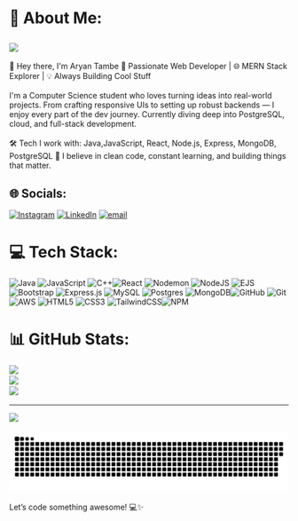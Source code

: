 # 💫 About Me: <p align="center">
  <img src="https://readme-typing-svg.herokuapp.com/?lines=Code.+Build.+Solve.+Repeat.;Always%20learning%20something%20new;&center=true&width=500&height=45">
</p>
👋 Hey there, I'm Aryan Tambe 🚀 Passionate Web Developer | 🌐 MERN Stack Explorer | 💡 Always Building Cool Stuff<br><br>I'm a Computer Science student who loves turning ideas into real-world projects. From crafting responsive UIs to setting up robust backends — I enjoy every part of the dev journey. Currently diving deep into PostgreSQL, cloud, and full-stack development.<br><br>🛠 Tech I work with: Java,JavaScript, React, Node.js, Express, MongoDB, PostgreSQL 
📌 I believe in clean code, constant learning, and building things that matter.


## 🌐 Socials:
[![Instagram](https://img.shields.io/badge/Instagram-%23E4405F.svg?logo=Instagram&logoColor=white)](https://instagram.com/aryan__tambe__) [![LinkedIn](https://img.shields.io/badge/LinkedIn-%230077B5.svg?logo=linkedin&logoColor=white)](https://linkedin.com/in//aryan-tambe/) [![email](https://img.shields.io/badge/Email-D14836?logo=gmail&logoColor=white)](mailto:aryan.tambe04@gmail.com) 

# 💻 Tech Stack:
![Java](https://img.shields.io/badge/java-%23ED8B00.svg?style=plastic&logo=openjdk&logoColor=white) ![JavaScript](https://img.shields.io/badge/javascript-%23323330.svg?style=plastic&logo=javascript&logoColor=%23F7DF1E) ![C++](https://img.shields.io/badge/c++-%2300599C.svg?style=plastic&logo=c%2B%2B&logoColor=white)![React](https://img.shields.io/badge/react-%2320232a.svg?style=plastic&logo=react&logoColor=%2361DAFB) ![Nodemon](https://img.shields.io/badge/NODEMON-%23323330.svg?style=plastic&logo=nodemon&logoColor=%BBDEAD) ![NodeJS](https://img.shields.io/badge/node.js-6DA55F?style=plastic&logo=node.js&logoColor=white) ![EJS](https://img.shields.io/badge/ejs-%23B4CA65.svg?style=plastic&logo=ejs&logoColor=black) ![Bootstrap](https://img.shields.io/badge/bootstrap-%238511FA.svg?style=plastic&logo=bootstrap&logoColor=white) ![Express.js](https://img.shields.io/badge/express.js-%23404d59.svg?style=plastic&logo=express&logoColor=%2361DAFB) ![MySQL](https://img.shields.io/badge/mysql-4479A1.svg?style=plastic&logo=mysql&logoColor=white) ![Postgres](https://img.shields.io/badge/postgres-%23316192.svg?style=plastic&logo=postgresql&logoColor=white) ![MongoDB](https://img.shields.io/badge/MongoDB-%234ea94b.svg?style=plastic&logo=mongodb&logoColor=white)![GitHub](https://img.shields.io/badge/github-%23121011.svg?style=plastic&logo=github&logoColor=white) ![Git](https://img.shields.io/badge/git-%23F05033.svg?style=plastic&logo=git&logoColor=white) ![AWS](https://img.shields.io/badge/AWS-%23FF9900.svg?style=plastic&logo=amazon-aws&logoColor=white) ![HTML5](https://img.shields.io/badge/html5-%23E34F26.svg?style=plastic&logo=html5&logoColor=white) ![CSS3](https://img.shields.io/badge/css3-%231572B6.svg?style=plastic&logo=css3&logoColor=white) ![TailwindCSS](https://img.shields.io/badge/tailwindcss-%2338B2AC.svg?style=plastic&logo=tailwind-css&logoColor=white)![NPM](https://img.shields.io/badge/NPM-%23CB3837.svg?style=plastic&logo=npm&logoColor=white) 
# 📊 GitHub Stats:
![](https://github-readme-stats.vercel.app/api?username=aryantambe&theme=dark&hide_border=false&include_all_commits=false&count_private=false)<br/>
![](https://nirzak-streak-stats.vercel.app/?user=aryantambe&theme=dark&hide_border=false)<br/>
![](https://github-readme-stats.vercel.app/api/top-langs/?username=aryantambe&theme=dark&hide_border=false&include_all_commits=false&count_private=false&layout=compact)

---
[![](https://visitcount.itsvg.in/api?id=aryantambe&icon=0&color=0)](https://visitcount.itsvg.in)

<a href=#><img src="/contributions.svg"></a>

Let’s code something awesome! 💻✨


<!-- Proudly created with GPRM ( https://gprm.itsvg.in ) -->
